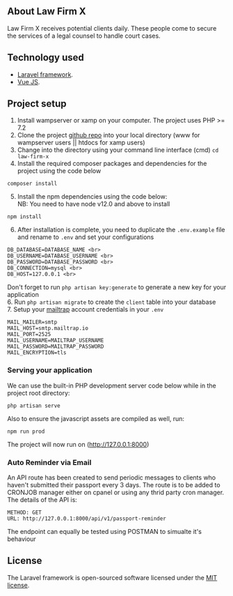 ## About Law Firm X

Law Firm X receives potential clients daily. These people come to secure the services of a legal counsel to handle court cases.

## Technology used
- [Laravel framework](https://laravel.com/docs).
- [Vue JS](https://vuejs.org).

## Project setup
1. Install wampserver or xamp on your computer. The project uses PHP >= 7.2
2. Clone the project [github repo](https://github.com/chrix95/law-firm-x.git) into your local directory (www for wampserver users || htdocs for xamp users)
3. Change into the directory using your command line interface (cmd) `cd law-firm-x`
4. Install the required composer packages and dependencies for the project using the code below
```
composer install
```
5. Install the npm dependencies using the code below: <br>
NB: You need to have node v12.0 and above to install
```
npm install
```
6. After installation is complete, you need to duplicate the `.env.example` file and rename to `.env` and set your configurations
```
DB_DATABASE=DATABASE_NAME <br>
DB_USERNAME=DATABASE_USERNAME <br>
DB_PASSWORD=DATABASE_PASSWORD <br>
DB_CONNECTION=mysql <br>
DB_HOST=127.0.0.1 <br>
```
Don't forget to run `php artisan key:generate` to generate a new key for your application <br>
6. Run `php artisan migrate` to create the `client` table into your database <br>
7. Setup your [mailtrap](https://mailtrap.io/signin) account credentials in your `.env`
```
MAIL_MAILER=smtp
MAIL_HOST=smtp.mailtrap.io
MAIL_PORT=2525
MAIL_USERNAME=MAILTRAP_USERNAME
MAIL_PASSWORD=MAILTRAP_PASSWORD
MAIL_ENCRYPTION=tls
```

### Serving your application
We can use the built-in PHP development server code below while in the project root directory:
```
php artisan serve
```
Also to ensure the javascript assets are compiled as well, run:
```
npm run prod
```
The project will now run on (http://127.0.0.1:8000)

### Auto Reminder via Email
An API route has been created to send periodic messages to clients who haven't submitted their passport every 3 days. The route is to be added to CRONJOB manager either on cpanel or using any thrid party cron manager. The details of the API is:
```
METHOD: GET
URL: http://127.0.0.1:8000/api/v1/passport-reminder
```
The endpoint can equally be tested using POSTMAN to simualte it's behaviour

## License

The Laravel framework is open-sourced software licensed under the [MIT license](https://opensource.org/licenses/MIT).
